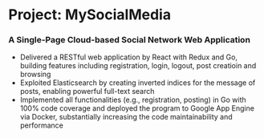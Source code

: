 # Project: MySocialMedia
### A Single-Page Cloud-based Social Network Web Application
- Delivered a RESTful web application by React with Redux and Go, building features including registration, login, logout, post creatioin and browsing
- Exploited Elasticsearch by creating inverted indices for the message of posts, enabling powerful full-text search
- Implemented all functionalities (e.g., registration, posting) in Go with 100% code coverage and deployed the
program to Google App Engine via Docker, substantially increasing the code maintainability and performance

